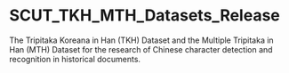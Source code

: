 # SCUT_TKH_MTH_Datasets_Release
The Tripitaka Koreana in Han (TKH) Dataset and the Multiple Tripitaka in Han (MTH) Dataset for the research of Chinese character detection and recognition in historical documents.
